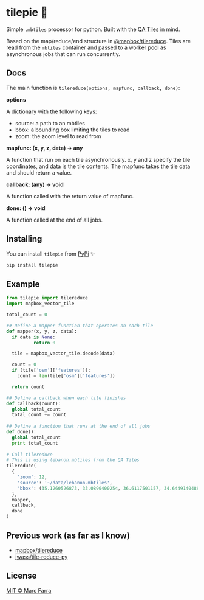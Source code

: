 tilepie 🍕
==========

Simple `.mbtiles` processor for python. Built with the [QA Tiles](https://osmlab.github.io/osm-qa-tiles/) in mind.

Based on the map/reduce/end structure in [@mapbox/tilereduce](https://github.com/mapbox/tile-reduce). Tiles are read from the `mbtiles` container and passed to a worker pool as asynchronous jobs that can run concurrently. 

Docs
----
The main function is `tilereduce(options, mapfunc, callback, done)`:

**options**

A dictionary with the following keys:
- source: a path to an mbtiles
- bbox: a bounding box limiting the tiles to read
- zoom: the zoom level to read from

**mapfunc: (x, y, z, data) -> any**

A function that run on each tile asynchronously.
x, y and z specify the tile coordinates, and data is the tile contents.
The mapfunc takes the tile data and should return a value.

**callback: (any) -> void**

A function called with the return value of mapfunc.

**done: () -> void**

A function called at the end of all jobs.

Installing 
----------
You can install `tilepie` from [PyPi](https://pypi.python.org/pypi/tilepie) ✨

```sh
pip install tilepie 
```

Example
-------
```python
from tilepie import tilereduce
import mapbox_vector_tile

total_count = 0

## Define a mapper function that operates on each tile
def mapper(x, y, z, data):
  if data is None:
          return 0

  tile = mapbox_vector_tile.decode(data)

  count = 0
  if (tile['osm']['features']):
    count = len(tile['osm']['features'])

  return count

## Define a callback when each tile finishes
def callback(count):
  global total_count
  total_count += count
  
## Define a function that runs at the end of all jobs
def done():
  global total_count
  print total_count
  
# Call tilereduce
# This is using lebanon.mbtiles from the QA Tiles
tilereduce(
  {
    'zoom': 12,
    'source': '~/data/lebanon.mbtiles',
    'bbox': (35.1260526873, 33.0890400254, 36.6117501157, 34.6449140488)
  },
  mapper,
  callback,
  done
)
```

Previous work (as far as I know)
--------------------------------
- [mapbox/tilereduce](https://github.com/mapbox/tile-reduce)
- [jwass/tile-reduce-py](https://github.com/jwass/tile-reduce-py/)

License
----------
[MIT © Marc Farra](LICENSE.md)